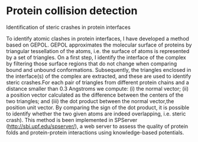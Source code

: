 # Protein collision detection


Identification of steric crashes in protein interfaces

To identify atomic clashes in protein interfaces, I have developed a method based on GEPOL.
GEPOL approximates the molecular surface of proteins by triangular tessellation of the atoms, i.e. the
surface of atoms is represented by a set of triangles. On a first step, I identify the interface of
the complex by filtering those surface regions that do not change when comparing bound and
unbound conformations. Subsequently, the triangles enclosed in the interface(s) of the complex
are extracted, and these are used to identify steric crashes.For each pair of triangles from 
different protein chains and a distance smaller than 0.3 Angstroms we compute: 
(i) the normal vector; 
(ii) a position vector calculated as the difference between the centers of the two triangles; and 
(iii) the dot product between the normal vector,the position unit vector.
By comparing the sign of the dot product, it is possible to identify
whether the two given atoms are indeed overlapping, i.e. steric crash). 
This method is been implemented in SPServer (http://sbi.upf.edu/spserver/), a web server to assess 
the quality of protein folds and protein-protein interactions using knowledge-based potentials.


